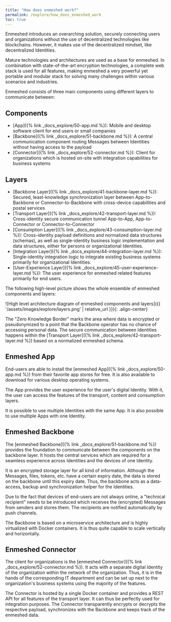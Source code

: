 ```yaml
---
title: "How does enmeshed work?"
permalink: /explore/how_does_enmeshed_work
toc: true
---
```


Enmeshed introduces an overarching solution, securely connecting users and organizations without the use of decentralized technologies like blockchains. However, it makes use of the decentralized mindset, like decentralized Identities.

Mature technologies and architectures are used as a base for enmeshed. In combination with state-of-the-art encryption technologies, a complete web stack is used for all features, making enmeshed a very powerful yet portable and modular stack for solving many challenges within various scenarios and industries.

Enmeshed consists of three main components using different layers to communicate between:

## Components

- [App]({% link _docs_explore/50-app.md %}): Mobile and desktop software client for end users or small companies
- [Backbone]({% link _docs_explore/51-backbone.md %}): A central communication component routing Messages between Identities without having access to the payload
- [Connector]({% link _docs_explore/52-connector.md %}): Client for organizations which is hosted on-site with integration capabilities for business systems

## Layers

- [Backbone Layer]({% link _docs_explore/41-backbone-layer.md %}): Secured, least-knowledge synchronization layer between App-to-Backbone or Connector-to-Backbone with cross-device capabilities and postal services
- [Transport Layer]({% link _docs_explore/42-transport-layer.md %}): Cross-identity secure communication tunnel App-to-App, App-to-Connector or Connector-to-Connector
- [Consumption Layer]({% link _docs_explore/43-consumption-layer.md %}): Cross-identity payload definitions and normalized data structures (schemas), as well as single-identity business logic implementation and data structures, either for persons or organizational Identities.
- [Integration Layer]({% link _docs_explore/44-integration-layer.md %}): Single-identity integration logic to integrate existing business systems primarily for organizational Identities.
- [User-Experience Layer]({% link _docs_explore/45-user-experience-layer.md %}): The user experience for enmeshed related features primarily for end users.

The following high-level picture shows the whole ensemble of enmeshed components and layers:

![High level architecture diagram of enmeshed components and layers]({{ '/assets/images/explore/layers.png' | relative_url }}){: .align-center}

The "Zero Knowledge Border" marks the area where data is encrypted or pseudonymized to a point that the Backbone operator has no chance of accessing personal data. The secure communication between Identities happens within the [Transport Layer]({% link _docs_explore/42-transport-layer.md %}) based on a normalized enmeshed schema.

## Enmeshed App

End-users are able to install the [enmeshed App]({% link _docs_explore/50-app.md %}) from their favorite app stores for free. It is also available to download for various desktop operating systems.

The App provides the user experience for the user's digital Identity. With it, the user can access the features of the transport, content and consumption layers.

It is possible to use multiple Identities with the same App. It is also possible to use multiple Apps with one Identity.

## Enmeshed Backbone

The [enmeshed Backbone]({% link _docs_explore/51-backbone.md %}) provides the foundation to communicate between the components on the backbone layer. It hosts the central services which are required for a seamless experience across Identities and the devices of one Identity.

It is an encrypted storage layer for all kind of information. Although the Messages, files, tokens, etc. have a certain expiry date, the data is stored on the backbone until this expiry date. Thus, the backbone acts as a data-access, backup and synchronization helper for the Identities.

Due to the fact that devices of end-users are not always online, a "technical recipient" needs to be introduced which receives the (encrypted) Messages from senders and stores them. The recipients are notified automatically by push channels.

The Backbone is based on a microservice architecture and is highly virtualized with Docker containers. It is thus quite capable to scale vertically and horizontally.

## Enmeshed Connector

The client for organizations is the [enmeshed Connector]({% link _docs_explore/52-connector.md %}). It acts with a separate digital Identity of the organization within the network of the organization. Thus, it is in the hands of the corresponding IT department and can be set up next to the organization's business systems using the majority of the features.

The Connector is hosted by a single Docker container and provides a REST API for all features of the transport layer. It can thus be perfectly used for integration purposes. The Connector transparently encrypts or decrypts the respective payload, synchronizes with the Backbone and keeps track of the enmeshed data.
